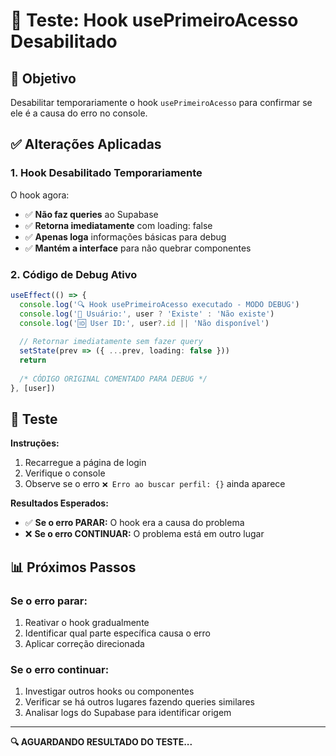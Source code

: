 # 🧪 Teste: Hook usePrimeiroAcesso Desabilitado

## 🎯 Objetivo

Desabilitar temporariamente o hook `usePrimeiroAcesso` para confirmar se ele é a causa do erro no console.

## ✅ Alterações Aplicadas

### 1. **Hook Desabilitado Temporariamente**

O hook agora:
- ✅ **Não faz queries** ao Supabase
- ✅ **Retorna imediatamente** com loading: false
- ✅ **Apenas loga** informações básicas para debug
- ✅ **Mantém a interface** para não quebrar componentes

### 2. **Código de Debug Ativo**

```typescript
useEffect(() => {
  console.log('🔍 Hook usePrimeiroAcesso executado - MODO DEBUG')
  console.log('👤 Usuário:', user ? 'Existe' : 'Não existe')
  console.log('🆔 User ID:', user?.id || 'Não disponível')
  
  // Retornar imediatamente sem fazer query
  setState(prev => ({ ...prev, loading: false }))
  return
  
  /* CÓDIGO ORIGINAL COMENTADO PARA DEBUG */
}, [user])
```

## 🧪 Teste

**Instruções:**
1. Recarregue a página de login
2. Verifique o console
3. Observe se o erro `❌ Erro ao buscar perfil: {}` ainda aparece

**Resultados Esperados:**
- ✅ **Se o erro PARAR:** O hook era a causa do problema
- ❌ **Se o erro CONTINUAR:** O problema está em outro lugar

## 📊 Próximos Passos

### Se o erro parar:
1. Reativar o hook gradualmente
2. Identificar qual parte específica causa o erro
3. Aplicar correção direcionada

### Se o erro continuar:
1. Investigar outros hooks ou componentes
2. Verificar se há outros lugares fazendo queries similares
3. Analisar logs do Supabase para identificar origem

---

**🔍 AGUARDANDO RESULTADO DO TESTE...**